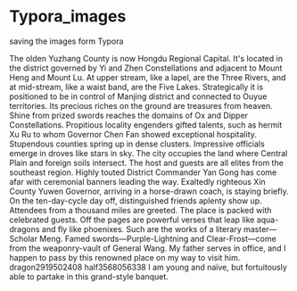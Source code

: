 # Typora_images
saving the images form Typora

The olden Yuzhang County is now Hongdu Regional Capital. 
It's located in the district governed by Yi and Zhen Constellations and adjacent to Mount Heng and Mount Lu. 
At upper stream, like a lapel, are the Three Rivers, and at mid-stream, like a waist band, are the Five Lakes.
Strategically it is positioned to be in control of Manjing district and connected to Ouyue territories.
Its precious riches on the ground are treasures from heaven.
Shine from prized swords reaches the domains of Ox and Dipper Constellations.
Propitious locality engenders gifted talents, such as hermit Xu Ru to whom Governor Chen Fan showed exceptional hospitality.
Stupendous counties spring up in dense clusters.
Impressive officials emerge in droves like stars in sky.
The city occupies the land where Central Plain and foreign soils intersect.
The host and guests are all elites from the southeast region.
Highly touted District Commander Yan Gong has come afar with ceremonial banners leading the way.
Exaltedly righteous Xin County Yuwen Governor, arriving in a horse-drawn coach, is staying briefly.
On the ten-day-cycle day off, distinguished friends aplenty show up.
Attendees from a thousand miles are greeted.
The place is packed with celebrated guests.
Off the pages are powerful verses that leap like aqua-dragons and fly like phoenixes.
Such are the works of a literary master—Scholar Meng.
Famed swords—Purple-Lightning and Clear-Frost—come from the weaponry-vault of General Wang.
My father serves in office, and I happen to pass by this renowned place on my way to visit him. dragon2919502408 half3568056338
I am young and naïve, but fortuitously able to partake in this grand-style banquet.